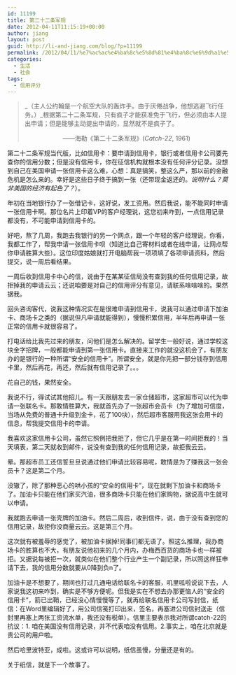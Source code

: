 ```yaml
---
id: 11199
title: 第二十二条军规
date: 2012-04-11T11:15:19+00:00
author: jiang
layout: post
guid: http://li-and-jiang.com/blog/?p=11199
permalink: /2012/04/11/%e7%ac%ac%e4%ba%8c%e5%8d%81%e4%ba%8c%e6%9d%a1%e5%86%9b%e8%a7%84/
categories:
  - 生活
  - 社会
tags:
  - 信用评分
---
```

> _（主人公约翰是一个航空大队的轰炸手。由于厌倦战争，他想逃避飞行任务。）_根据第二十二条军规，只有疯子才能获准免于飞行，但必须由本人提出申请；但是能够主动提出申请的，显然就不是疯子了。
> 
> &#160;&#160;&#160;&#160;&#160;&#160;&#160;&#160;&#160;&#160;&#160;&#160;&#160;&#160;&#160;&#160;&#160;&#160;&#160;&#160;&#160; ——海勒《第二十二条军规》(_Catch-22_, 1961)

第二十二条军规当代版，比如信用卡：要申请到信用卡，银行或者信用卡公司要先查你的信用分数；但是没有信用卡，你在征信机构就根本没有任何评分记录。没想到自己在美国申请一张信用卡这么难，心想：真是搞笑，整这么严，那以前的金融危机是怎么来的。幸好是这些日子终于搞到一张（还带现金返还的。_说明什么？莫非美国的经济有起色了？_）。

年初在当地银行办了一张借记卡，这好说，发工资用。然后我说，能不能同时申请一张信用卡啊。那位名片上印着VP的客户经理说，这您初来咋到，一点信用记录都没有，不可能申请到信用卡的。

好吧，熬了几周，我跑去我银行的另一个网点，跟一个年轻的客户经理说，你看，我都工作了，帮我申请一张信用卡呗（知道比自己寄材料或者在线申请，让网点帮你申请胜算大些）。这位印度姑娘就打开电脑帮我一项项填了各项申请资料，然后提交，说一周后看结果。

一周后收到信用卡中心的信，说由于在某某征信局没有查到我的任何信用记录，故拒掉我的申请云云；还说咱要是对自己的信用评分有意见，请联系啥啥啥的。果然据我。

回头咨询客代，说我这种情况实在是很难申请到信用卡，说我可以通过申请下加油卡、商场卡之类的（据说但凡申请就能得到），慢慢积累信用，半年后再申请一张正常的信用卡就很容易了。

打电话给比我先过来的朋友，问他们是怎么解决的。留学生一般好说，通过学校这块金字招牌，一般都能申请到第一张信用卡。直接来工作的就没这机会了，有朋友办的是银行的一种所谓“安全的信用卡”。所谓安全，就是你先把一部分钱存到信用卡里，然后再花，再还，然后就有信用记录了。。。

花自己的钱，果然安全。

我说不行，得试试其他招儿。有一天跟朋友去一家仓储超市，这家超市可以代为申请一张联名卡。那敢情胜算大，我就首先办了一张超市会员卡（为了增加可信度，当场从免费的普通卡升级到金卡，花了100块），然后超市客服用我这张会用卡的信息，帮我提交信用卡的申请。

我喜欢这家信用卡公司，虽然它照例把我拒了，但它几乎是在第一时间拒我的！当天填表，第二天就收到邮件，说没有查到我的任何信用记录，故拒我云云。

晕。那超市员工还信誓旦旦说通过他们申请比较容易呢，敢情是为了赚我这一张会员卡？这是第二个月。

没辙了，除了那种恶心的哄小孩的“安全的信用卡”，现在就剩下加油卡和商场卡了。加油卡只能在他们家买汽油，很多商场卡只能在他们家购物，据说高中生就可以申请。

我就跑去申请一张壳牌的加油卡。然后二周后，收到信件，说，由于没有查到您的信用记录，故拒你没商量云云。这是第三个月。

这次就有被羞辱的感觉了，被加油卡据掉!同事们都无语了。照这么推理，我办商场卡的胜算也不大，有朋友说他初来的几个月内，办梅西百货的商场卡也一样被拒。又据说每被拒一次，就类似在他们整个行业产生一个副记录，所以照这样狂申请下去，我的信用分数就要从0降到负n了。

加油卡是不想要了，期间也打过几通电话给联名卡的客服，叽里呱啦说说下去，人家说我这初来咋到，确实是不够方便呢。但我是实在不想去办那更恼人的“安全的信用卡”，箭已出鞘，已经没心情慢慢等了，就再给联名信用卡公司写封信，纸信：在Word里编辑好了，用公司信笺打印出来，签名，再塞进公司信封送走（信封里再塞上两张工资流水单，我还没有税单）。信里主要表示我对所谓catch-22的抗议：1. 咱在美国没有信用记录，并不代表咱没有信用。2.事实上，咱在北京就是贵公司的用户啦。

然后哈里波特亚，成啦。这或许可以说明，纸信虽慢，分量还是有的。

关于纸信，就是下一个故事了。
